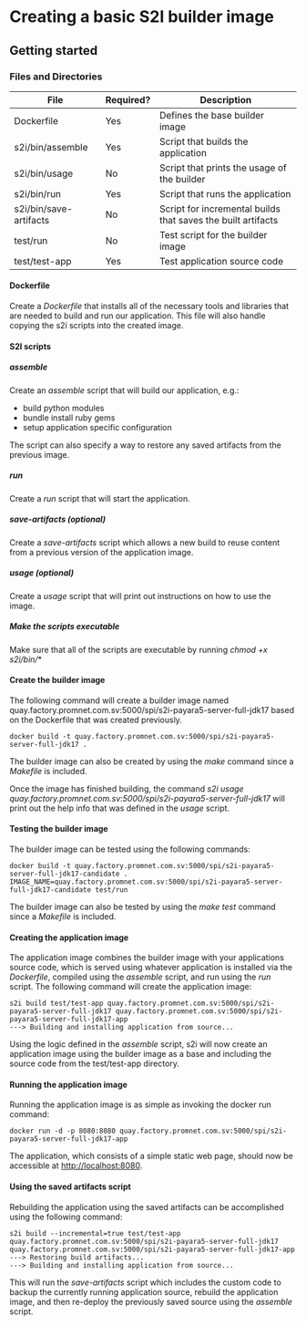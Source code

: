 
# Creating a basic S2I builder image  

## Getting started  

### Files and Directories  
| File                   | Required? | Description                                                  |
|------------------------|-----------|--------------------------------------------------------------|
| Dockerfile             | Yes       | Defines the base builder image                               |
| s2i/bin/assemble       | Yes       | Script that builds the application                           |
| s2i/bin/usage          | No        | Script that prints the usage of the builder                  |
| s2i/bin/run            | Yes       | Script that runs the application                             |
| s2i/bin/save-artifacts | No        | Script for incremental builds that saves the built artifacts |
| test/run               | No        | Test script for the builder image                            |
| test/test-app          | Yes       | Test application source code                                 |

#### Dockerfile
Create a *Dockerfile* that installs all of the necessary tools and libraries that are needed to build and run our application.  This file will also handle copying the s2i scripts into the created image.

#### S2I scripts

##### assemble
Create an *assemble* script that will build our application, e.g.:
- build python modules
- bundle install ruby gems
- setup application specific configuration

The script can also specify a way to restore any saved artifacts from the previous image.   

##### run
Create a *run* script that will start the application. 

##### save-artifacts (optional)
Create a *save-artifacts* script which allows a new build to reuse content from a previous version of the application image.

##### usage (optional) 
Create a *usage* script that will print out instructions on how to use the image.

##### Make the scripts executable 
Make sure that all of the scripts are executable by running *chmod +x s2i/bin/**

#### Create the builder image
The following command will create a builder image named quay.factory.promnet.com.sv:5000/spi/s2i-payara5-server-full-jdk17 based on the Dockerfile that was created previously.
```
docker build -t quay.factory.promnet.com.sv:5000/spi/s2i-payara5-server-full-jdk17 .
```
The builder image can also be created by using the *make* command since a *Makefile* is included.

Once the image has finished building, the command *s2i usage quay.factory.promnet.com.sv:5000/spi/s2i-payara5-server-full-jdk17* will print out the help info that was defined in the *usage* script.

#### Testing the builder image
The builder image can be tested using the following commands:
```
docker build -t quay.factory.promnet.com.sv:5000/spi/s2i-payara5-server-full-jdk17-candidate .
IMAGE_NAME=quay.factory.promnet.com.sv:5000/spi/s2i-payara5-server-full-jdk17-candidate test/run
```
The builder image can also be tested by using the *make test* command since a *Makefile* is included.

#### Creating the application image
The application image combines the builder image with your applications source code, which is served using whatever application is installed via the *Dockerfile*, compiled using the *assemble* script, and run using the *run* script.
The following command will create the application image:
```
s2i build test/test-app quay.factory.promnet.com.sv:5000/spi/s2i-payara5-server-full-jdk17 quay.factory.promnet.com.sv:5000/spi/s2i-payara5-server-full-jdk17-app
---> Building and installing application from source...
```
Using the logic defined in the *assemble* script, s2i will now create an application image using the builder image as a base and including the source code from the test/test-app directory. 

#### Running the application image
Running the application image is as simple as invoking the docker run command:
```
docker run -d -p 8080:8080 quay.factory.promnet.com.sv:5000/spi/s2i-payara5-server-full-jdk17-app
```
The application, which consists of a simple static web page, should now be accessible at  [http://localhost:8080](http://localhost:8080).

#### Using the saved artifacts script
Rebuilding the application using the saved artifacts can be accomplished using the following command:
```
s2i build --incremental=true test/test-app quay.factory.promnet.com.sv:5000/spi/s2i-payara5-server-full-jdk17 quay.factory.promnet.com.sv:5000/spi/s2i-payara5-server-full-jdk17-app
---> Restoring build artifacts...
---> Building and installing application from source...
```
This will run the *save-artifacts* script which includes the custom code to backup the currently running application source, rebuild the application image, and then re-deploy the previously saved source using the *assemble* script.
